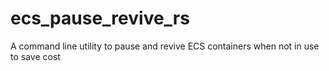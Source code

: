 # ecs_pause_revive_rs
A command line utility to pause and revive ECS containers when not in use to save cost
